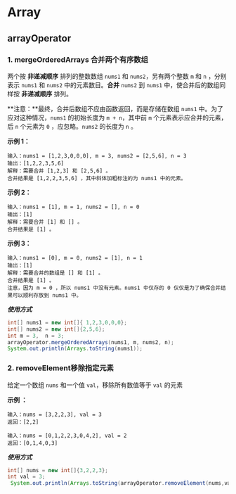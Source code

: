 # Array

## arrayOperator

### 1. mergeOrderedArrays 合并两个有序数组

两个按 **非递减顺序** 排列的整数数组 `nums1` 和 `nums2`，另有两个整数 `m` 和 `n` ，分别表示 `nums1` 和 `nums2` 中的元素数目。**合并** `nums2` 到 `nums1` 中，使合并后的数组同样按 **非递减顺序** 排列。

**注意：**最终，合并后数组不应由函数返回，而是存储在数组 `nums1` 中。为了应对这种情况，`nums1` 的初始长度为 `m + n`，其中前 `m` 个元素表示应合并的元素，后 `n` 个元素为 `0` ，应忽略。`nums2` 的长度为 `n` 。

**示例 1：**

```
输入：nums1 = [1,2,3,0,0,0], m = 3, nums2 = [2,5,6], n = 3
输出：[1,2,2,3,5,6]
解释：需要合并 [1,2,3] 和 [2,5,6] 。
合并结果是 [1,2,2,3,5,6] ，其中斜体加粗标注的为 nums1 中的元素。
```

**示例 2：**

```
输入：nums1 = [1], m = 1, nums2 = [], n = 0
输出：[1]
解释：需要合并 [1] 和 [] 。
合并结果是 [1] 。
```

**示例 3：**

```
输入：nums1 = [0], m = 0, nums2 = [1], n = 1
输出：[1]
解释：需要合并的数组是 [] 和 [1] 。
合并结果是 [1] 。
注意，因为 m = 0 ，所以 nums1 中没有元素。nums1 中仅存的 0 仅仅是为了确保合并结果可以顺利存放到 nums1 中。
```



***使用方式***

```java
int[] nums1 = new int[]{ 1,2,3,0,0,0};
int[] nums2 = new int[]{2,5,6};
int m = 3,  n = 3;
arrayOperator.mergeOrderedArrays(nums1, m, nums2, n);
System.out.println(Arrays.toString(nums1));
```



### 2. removeElement**移除指定元素**

给定一个数组 `nums` 和一个值 `val`，移除所有数值等于 `val` 的元素

**示例 ：**

```
输入：nums = [3,2,2,3], val = 3
返回：[2,2]
```

```
输入：nums = [0,1,2,2,3,0,4,2], val = 2
返回：[0,1,4,0,3]
```

***使用方式***

```java
int[] nums = new int[]{3,2,2,3};
int val = 3;
 System.out.println(Arrays.toString(arrayOperator.removeElement(nums,val)));
```







































